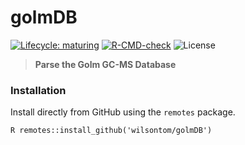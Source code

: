 # golmDB

[![Lifecycle: maturing](https://img.shields.io/badge/lifecycle-maturing-blue.svg)](https://www.tidyverse.org/lifecycle/#maturing) [![R-CMD-check](https://github.com/wilsontom/golmDB/actions/workflows/R-CMD-check.yaml/badge.svg?branch=master)](https://github.com/wilsontom/golmDB/actions/workflows/R-CMD-check.yaml) ![License](https://img.shields.io/badge/license-GNU%20GPL%20v3.0-blue.svg "GNU GPL v3.0")

> **Parse the Golm GC-MS Database**

### Installation

Install directly from GitHub using the `remotes` package.

`R remotes::install_github('wilsontom/golmDB')`
